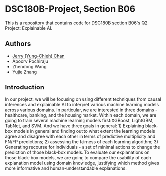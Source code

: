 # DSC180B-Project, Section B06
This is a repository that contains code for DSC180B section B06's Q2 Project: Explainable AI.

## Authors
- [Jerry (Yung-Chieh) Chan](https://github.com/JerryYC)
- Apoorv Pochiraju
- Zhendong Wang
- Yujie Zhang

## Introduction
In our project, we will be focusing on using different techniques from causal inferences and explainable AI to interpret various machine learning models across various domains. In particular, we are interested in three domains - healthcare, banking, and the housing market. Within each domain, we are going to train several machine learning models first:XGBoost, LightGBM, TabNet, and SVM. And we have three goals in general: 1) Explaining black-box models in general and finding out to what extent the learning models agree and disagree with each other in terms of predictive multiplicity and FN/FP predictions; 2) assessing the fairness of each learning algorithm; 3) Generating recourse for individuals - a set of minimal actions to change the prediction of those black-box models. To evaluate our explanations on those black-box models, we are going to compare the usability of each explanation model using domain knowledge, justifying which method gives more informative and human-understandable explanations.

